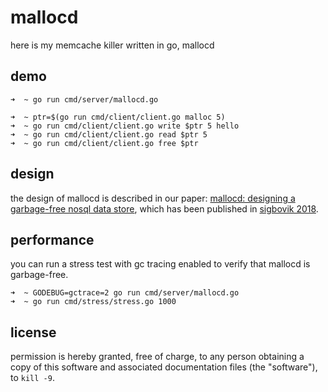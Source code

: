 # mallocd

here is my memcache killer written in go, mallocd

## demo

```
➜  ~ go run cmd/server/mallocd.go

➜  ~ ptr=$(go run cmd/client/client.go malloc 5)
➜  ~ go run cmd/client/client.go write $ptr 5 hello
➜  ~ go run cmd/client/client.go read $ptr 5
➜  ~ go run cmd/client/client.go free $ptr
```

## design

the design of mallocd is described in our paper: [mallocd: designing a garbage-free nosql data store](https://github.com/igorwwwwwwwwwwwwwwwwwwww/mallocd/blob/master/mallocd.pdf), which has been published in [sigbovik 2018](http://sigbovik.org/2018/).

## performance

you can run a stress test with gc tracing enabled to verify that mallocd is garbage-free.

```
➜  ~ GODEBUG=gctrace=2 go run cmd/server/mallocd.go
➜  ~ go run cmd/stress/stress.go 1000
```

## license

permission is hereby granted, free of charge, to any person obtaining a copy of this software and associated documentation files (the "software"), to `kill -9`.
